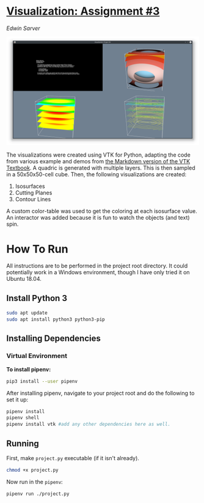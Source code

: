 # [Visualization: Assignment #3](https://github.com/esarver/vis_proj3/) #
*Edwin Sarver*

![Running Application](Screenshot_20200310_100422.png "Running Application")

    
The visualizations were created using VTK for Python, adapting the code from
various example and demos from 
[the Markdown version of the VTK Textbook](https://lorensen.github.io/VTKExamples/site/Python/).
A quadric is generated with multiple layers. This is then sampled in a 
50x50x50-cell cube. Then, the following visualizations are created:

1. Isosurfaces
2. Cutting Planes
3. Contour Lines 

A custom color-table was used to get the coloring at each isosurface value.
An interactor was added because it is fun to watch the objects (and text) spin.

# How To Run #

All instructions are to be performed in the project root directory. It could potentially
work in a Windows environment, though I have only tried it on Ubuntu 18.04.

## Install Python 3 ##
```bash
sudo apt update
sudo apt install python3 python3-pip
```

## Installing Dependencies ##
### Virtual Environment ###
**To install pipenv:**
```bash
pip3 install --user pipenv
```

After installing pipenv, navigate to your project root and do the following to set it up:
```bash
pipenv install
pipenv shell
pipenv install vtk #add any other dependencies here as well.
```

## Running ##
First, make `project.py` executable (if it isn't already).
```bash
chmod +x project.py
```

Now run in the `pipenv`:
```bash
pipenv run ./project.py
```
